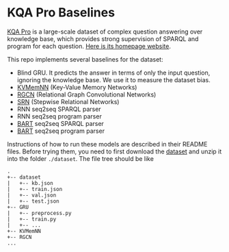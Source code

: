 # KQA Pro Baselines
[KQA Pro](https://arxiv.org/abs/2007.03875) is a large-scale dataset of complex question answering over knowledge base, which provides strong supervision of SPARQL and program for each question. 
[Here is its homepage website](http://thukeg.gitee.io/kqa-pro/).

This repo implements several baselines for the dataset:

- Blind GRU. It predicts the answer in terms of only the input question, ignoring the knowledge base. We use it to measure the dataset bias.
- [KVMemNN](https://www.aclweb.org/anthology/D16-1147/) (Key-Value Memory Networks)
- [RGCN](https://arxiv.org/abs/1703.06103) (Relational Graph Convolutional Networks)
- [SRN](https://dl.acm.org/doi/10.1145/3336191.3371812) (Stepwise Relational Networks)
- RNN seq2seq SPARQL parser
- RNN seq2seq program parser
- [BART](https://arxiv.org/abs/1910.13461) seq2seq SPARQL parser
- [BART](https://arxiv.org/abs/1910.13461) seq2seq program parser

Instructions of how to run these models are described in their README files.
Before trying them, you need to first download the [dataset](https://cloud.tsinghua.edu.cn/f/df54ff66d1dc4ca7823e/?dl=1) and unzip it into the folder `./dataset`.
The file tree should be like
```
.
+-- dataset
|   +-- kb.json
|   +-- train.json
|   +-- val.json
|   +-- test.json
+-- GRU
|   +-- preprocess.py
|   +-- train.py
|   +-- ...
+-- KVMemNN
+-- RGCN
...
```
